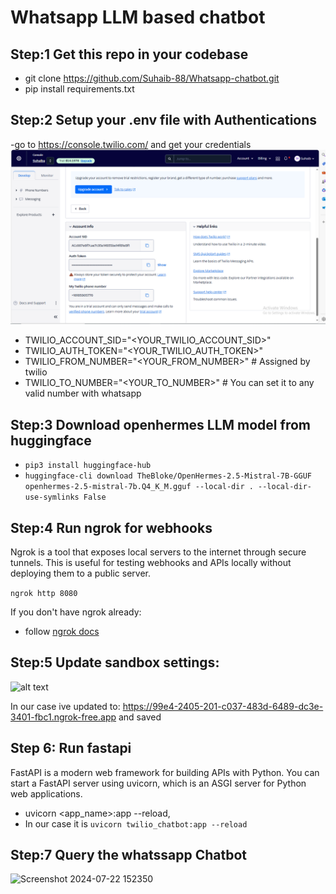 # Whatsapp LLM based chatbot

## Step:1 Get this repo in your codebase
- git clone https://github.com/Suhaib-88/Whatsapp-chatbot.git
- pip install requirements.txt

## Step:2 Setup your .env file with Authentications

-go to https://console.twilio.com/ and get your credentials
![alt text](static/image-1.png)

- TWILIO_ACCOUNT_SID="<YOUR_TWILIO_ACCOUNT_SID>"
- TWILIO_AUTH_TOKEN="<YOUR_TWILIO_AUTH_TOKEN>"
- TWILIO_FROM_NUMBER="<YOUR_FROM_NUMBER>" # Assigned by twilio
- TWILIO_TO_NUMBER="<YOUR_TO_NUMBER>" # You can set it to any valid number with whatsapp


## Step:3 Download openhermes LLM model from huggingface 

- ``` pip3 install huggingface-hub ``` <br>
- ``` huggingface-cli download TheBloke/OpenHermes-2.5-Mistral-7B-GGUF openhermes-2.5-mistral-7b.Q4_K_M.gguf --local-dir . --local-dir-use-symlinks False ```

## Step:4 Run ngrok for webhooks
Ngrok is a tool that exposes local servers to the internet through secure tunnels. This is useful for testing webhooks and APIs locally without deploying them to a public server.

``` ngrok http 8080 ```

If you don't have ngrok already:

- follow [ngrok docs](https://ngrok.com/download)


## Step:5 Update sandbox settings:

![alt text](static/image.png)

In our case ive updated to: https://99e4-2405-201-c037-483d-6489-dc3e-3401-fbc1.ngrok-free.app 
and saved

## Step 6: Run fastapi
FastAPI is a modern web framework for building APIs with Python. You can start a FastAPI server using uvicorn, which is an ASGI server for Python web applications.

- uvicorn <app_name>:app --reload,
- In our case it is ```uvicorn twilio_chatbot:app --reload``` 
 
## Step:7 Query the whatssapp Chatbot
![Screenshot 2024-07-22 152350](https://github.com/user-attachments/assets/de6a4c9f-42b0-4274-973e-9ab7916aa758)


